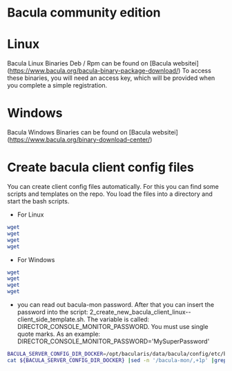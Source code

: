 # Bacula community edition

# Linux
Bacula Linux Binaries Deb / Rpm can be found on [Bacula websitei] (https://www.bacula.org/bacula-binary-package-download/)
To access these binaries, you will need an access key, which will be provided when you complete a simple registration.

# Windows
Bacula Windows Binaries can be found on [Bacula websitei] (https://www.bacula.org/binary-download-center/)

# Create bacula client config files
You can create client config files automatically. For this you can find some scripts and templates on the repo. You load the files into a directory and start the bash scripts.

- For Linux
```bash
wget 
wget
wget
wget
```
- For Windows
```bash
wget
wget
wget
wget
```
- you can read out bacula-mon password. After that you can insert the password into the script: 2_create_new_bacula_client_linux--client_side_template.sh. The variable is called: DIRECTOR_CONSOLE_MONITOR_PASSWORD. You must use single quote marks. As an example: DIRECTOR_CONSOLE_MONITOR_PASSWORD='MySuperPassword'
```bash
BACULA_SERVER_CONFIG_DIR_DOCKER=/opt/bacularis/data/bacula/config/etc/bacula/bacula-dir.conf
cat ${BACULA_SERVER_CONFIG_DIR_DOCKER} |sed -n '/bacula-mon/,+1p' |grep Password |cut -f 2 -d '"'
```

